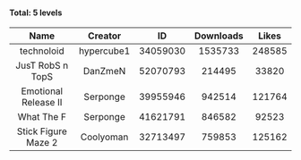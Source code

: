 #### Total: 5 levels

| Name | Creator | ID | Downloads | Likes |
|:---:|:---:|:---:|:---:|:---:|
| technoloid | hypercube1 | 34059030 | 1535733 | 248585
| JusT RobS n TopS | DanZmeN | 52070793 | 214495 | 33820
| Emotional Release II | Serponge | 39955946 | 942514 | 121764
| What The F | Serponge | 41621791 | 846582 | 92523
| Stick Figure Maze 2 | Coolyoman | 32713497 | 759853 | 125162
